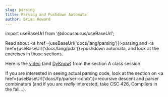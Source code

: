 ```yaml
---
slug: parsing
title: Parsing and Pushdown Automata
author: Brian Howard
---
```

import useBaseUrl from '@docusaurus/useBaseUrl';

Read about <a href={useBaseUrl('docs/lang/parsing')}>parsing</a> and <a href={useBaseUrl('docs/lang/pda')}>pushdown automata</a>, and look at the exercises in those sections.

Here is the [video](https://drive.google.com/file/d/1EY-WPnyQYCwMDHBuxRXyqBqB2l7YU_cD/view) (and [DyKnow](https://drive.google.com/open?id=100AMiwpDtrUqs4S_acUgtHANLv5bP0q7)) from the section A class session. 

If you are interested in seeing actual parsing code, look at the section on <a href={useBaseUrl('docs/fp/parser-comb')}>recursive descent and parser combinators</a> (and if you are _really_ interested, take CSC 426, Compilers in the fall&hellip;).